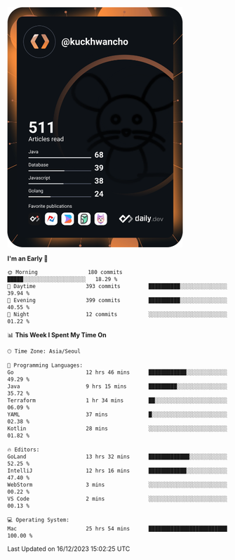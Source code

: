 <a href="https://app.daily.dev/kuckhwancho"><img src="https://github.com/kuckjwi0928/kuckjwi0928/blob/master/devcard.svg" width="400" alt="Kuckjwi Devcard"/></a>

<!--START_SECTION:waka-->
**I'm an Early 🐤** 

```text
🌞 Morning                180 commits         █████░░░░░░░░░░░░░░░░░░░░   18.29 % 
🌆 Daytime                393 commits         ██████████░░░░░░░░░░░░░░░   39.94 % 
🌃 Evening                399 commits         ██████████░░░░░░░░░░░░░░░   40.55 % 
🌙 Night                  12 commits          ░░░░░░░░░░░░░░░░░░░░░░░░░   01.22 % 
```


📊 **This Week I Spent My Time On** 

```text
🕑︎ Time Zone: Asia/Seoul

💬 Programming Languages: 
Go                       12 hrs 46 mins      ████████████░░░░░░░░░░░░░   49.29 % 
Java                     9 hrs 15 mins       █████████░░░░░░░░░░░░░░░░   35.72 % 
Terraform                1 hr 34 mins        ██░░░░░░░░░░░░░░░░░░░░░░░   06.09 % 
YAML                     37 mins             █░░░░░░░░░░░░░░░░░░░░░░░░   02.38 % 
Kotlin                   28 mins             ░░░░░░░░░░░░░░░░░░░░░░░░░   01.82 % 

🔥 Editors: 
GoLand                   13 hrs 32 mins      █████████████░░░░░░░░░░░░   52.25 % 
IntelliJ                 12 hrs 16 mins      ████████████░░░░░░░░░░░░░   47.40 % 
WebStorm                 3 mins              ░░░░░░░░░░░░░░░░░░░░░░░░░   00.22 % 
VS Code                  2 mins              ░░░░░░░░░░░░░░░░░░░░░░░░░   00.13 % 

💻 Operating System: 
Mac                      25 hrs 54 mins      █████████████████████████   100.00 % 
```


 Last Updated on 16/12/2023 15:02:25 UTC
<!--END_SECTION:waka-->
